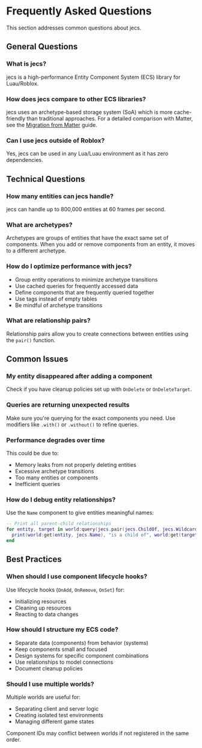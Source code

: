 # Frequently Asked Questions

This section addresses common questions about jecs.

## General Questions

### What is jecs?

jecs is a high-performance Entity Component System (ECS) library for Luau/Roblox.

### How does jecs compare to other ECS libraries?

jecs uses an archetype-based storage system (SoA) which is more cache-friendly than traditional approaches. For a detailed comparison with Matter, see the [Migration from Matter](../migration-from-matter.md) guide.

### Can I use jecs outside of Roblox?

Yes, jecs can be used in any Lua/Luau environment as it has zero dependencies.

## Technical Questions

### How many entities can jecs handle?

jecs can handle up to 800,000 entities at 60 frames per second.

### What are archetypes?

Archetypes are groups of entities that have the exact same set of components. When you add or remove components from an entity, it moves to a different archetype.

### How do I optimize performance with jecs?

- Group entity operations to minimize archetype transitions
- Use cached queries for frequently accessed data
- Define components that are frequently queried together
- Use tags instead of empty tables
- Be mindful of archetype transitions

### What are relationship pairs?

Relationship pairs allow you to create connections between entities using the `pair()` function.

## Common Issues

### My entity disappeared after adding a component

Check if you have cleanup policies set up with `OnDelete` or `OnDeleteTarget`.

### Queries are returning unexpected results

Make sure you're querying for the exact components you need. Use modifiers like `.with()` or `.without()` to refine queries.

### Performance degrades over time

This could be due to:
- Memory leaks from not properly deleting entities
- Excessive archetype transitions
- Too many entities or components
- Inefficient queries

### How do I debug entity relationships?

Use the `Name` component to give entities meaningful names:

```lua
-- Print all parent-child relationships
for entity, target in world:query(jecs.pair(jecs.ChildOf, jecs.Wildcard)) do
  print(world:get(entity, jecs.Name), "is a child of", world:get(target, jecs.Name))
end
```

## Best Practices

### When should I use component lifecycle hooks?

Use lifecycle hooks (`OnAdd`, `OnRemove`, `OnSet`) for:
- Initializing resources
- Cleaning up resources
- Reacting to data changes

### How should I structure my ECS code?

- Separate data (components) from behavior (systems)
- Keep components small and focused
- Design systems for specific component combinations
- Use relationships to model connections
- Document cleanup policies

### Should I use multiple worlds?

Multiple worlds are useful for:
- Separating client and server logic
- Creating isolated test environments
- Managing different game states

Component IDs may conflict between worlds if not registered in the same order. 